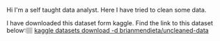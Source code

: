Hi I'm a self taught data analyst. Here I have tried to clean some data. 


I have downloaded this dataset form kaggle. Find the link to this dataset below👇🏽
[kaggle datasets download -d brianmendieta/uncleaned-data](https://www.kaggle.com/datasets/brianmendieta/uncleaned-data)
